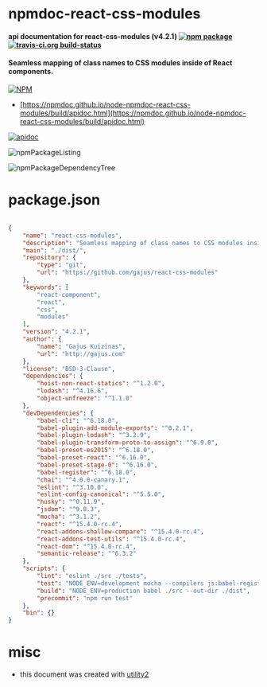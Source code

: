 # npmdoc-react-css-modules

#### api documentation for  react-css-modules (v4.2.1)  [![npm package](https://img.shields.io/npm/v/npmdoc-react-css-modules.svg?style=flat-square)](https://www.npmjs.org/package/npmdoc-react-css-modules) [![travis-ci.org build-status](https://api.travis-ci.org/npmdoc/node-npmdoc-react-css-modules.svg)](https://travis-ci.org/npmdoc/node-npmdoc-react-css-modules)

#### Seamless mapping of class names to CSS modules inside of React components.

[![NPM](https://nodei.co/npm/react-css-modules.png?downloads=true&downloadRank=true&stars=true)](https://www.npmjs.com/package/react-css-modules)

- [https://npmdoc.github.io/node-npmdoc-react-css-modules/build/apidoc.html](https://npmdoc.github.io/node-npmdoc-react-css-modules/build/apidoc.html)

[![apidoc](https://npmdoc.github.io/node-npmdoc-react-css-modules/build/screenCapture.buildCi.browser.%252Ftmp%252Fbuild%252Fapidoc.html.png)](https://npmdoc.github.io/node-npmdoc-react-css-modules/build/apidoc.html)

![npmPackageListing](https://npmdoc.github.io/node-npmdoc-react-css-modules/build/screenCapture.npmPackageListing.svg)

![npmPackageDependencyTree](https://npmdoc.github.io/node-npmdoc-react-css-modules/build/screenCapture.npmPackageDependencyTree.svg)



# package.json

```json

{
    "name": "react-css-modules",
    "description": "Seamless mapping of class names to CSS modules inside of React components.",
    "main": "./dist/",
    "repository": {
        "type": "git",
        "url": "https://github.com/gajus/react-css-modules"
    },
    "keywords": [
        "react-component",
        "react",
        "css",
        "modules"
    ],
    "version": "4.2.1",
    "author": {
        "name": "Gajus Kuizinas",
        "url": "http://gajus.com"
    },
    "license": "BSD-3-Clause",
    "dependencies": {
        "hoist-non-react-statics": "^1.2.0",
        "lodash": "^4.16.6",
        "object-unfreeze": "^1.1.0"
    },
    "devDependencies": {
        "babel-cli": "^6.18.0",
        "babel-plugin-add-module-exports": "^0.2.1",
        "babel-plugin-lodash": "^3.2.9",
        "babel-plugin-transform-proto-to-assign": "^6.9.0",
        "babel-preset-es2015": "^6.18.0",
        "babel-preset-react": "^6.16.0",
        "babel-preset-stage-0": "^6.16.0",
        "babel-register": "^6.18.0",
        "chai": "^4.0.0-canary.1",
        "eslint": "^3.10.0",
        "eslint-config-canonical": "^5.5.0",
        "husky": "^0.11.9",
        "jsdom": "^9.8.3",
        "mocha": "^3.1.2",
        "react": "^15.4.0-rc.4",
        "react-addons-shallow-compare": "^15.4.0-rc.4",
        "react-addons-test-utils": "^15.4.0-rc.4",
        "react-dom": "^15.4.0-rc.4",
        "semantic-release": "^6.3.2"
    },
    "scripts": {
        "lint": "eslint ./src ./tests",
        "test": "NODE_ENV=development mocha --compilers js:babel-register ./tests/**/*.js && npm run lint && npm run build",
        "build": "NODE_ENV=production babel ./src --out-dir ./dist",
        "precommit": "npm run test"
    },
    "bin": {}
}
```



# misc
- this document was created with [utility2](https://github.com/kaizhu256/node-utility2)

